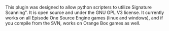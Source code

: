 This plugin was designed to allow python scripters to utilize Signature Scanning". It is open source and under the GNU GPL V3 license. It currently works on all Episode One Source Engine games (linux and windows), and if you compile from the SVN, works on Orange Box games as well.